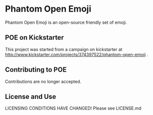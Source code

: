 Phantom Open Emoji
==================
Phantom Open Emoji is an open-source friendly set of emoji.

POE on Kickstarter
------------------
This project was started from a campaign on kickstarter at http://www.kickstarter.com/projects/374397522/phantom-open-emoji .

Contributing to POE
-------------------
Contributions are no longer accepted.

License and Use
---------------
LICENSING CONDITIONS HAVE CHANGED! Please see LICENSE.md
